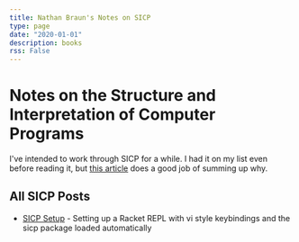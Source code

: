 ```yaml
---
title: Nathan Braun's Notes on SICP
type: page
date: "2020-01-01"
description: books
rss: False
---
```


# Notes on the Structure and Interpretation of Computer Programs

I've intended to work through SICP for a while. I had it on my list even before
reading it, but [this article](https://archive.ph/uTOol) does a good job of
summing up why.

## All SICP Posts
- [SICP Setup](sicp/setup) - Setting up a Racket REPL with vi style keybindings and the sicp package loaded automatically
